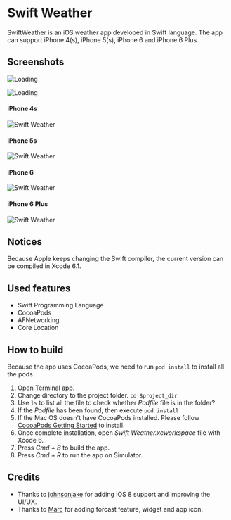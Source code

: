 Swift Weather
============

SwiftWeather is an iOS weather app developed in Swift language. The app can support iPhone 4(s), iPhone 5(s), iPhone 6 and iPhone 6 Plus.

## Screenshots
![Loading](https://raw.githubusercontent.com/JakeLin/SwiftWeather/master/screenshots/loading-33.png)

![Loading](https://raw.githubusercontent.com/JakeLin/SwiftWeather/master/screenshots/6-Today-smallsize.png)


#### iPhone 4s
![Swift Weather](https://raw.githubusercontent.com/JakeLin/SwiftWeather/master/screenshots/4s-smallsize.png)

#### iPhone 5s
![Swift Weather](https://raw.githubusercontent.com/JakeLin/SwiftWeather/master/screenshots/5s-smallsize.png)


#### iPhone 6
![Swift Weather](https://raw.githubusercontent.com/JakeLin/SwiftWeather/master/screenshots/6-smallsize.png)


#### iPhone 6 Plus
![Swift Weather](https://raw.githubusercontent.com/JakeLin/SwiftWeather/master/screenshots/6plus-smallsize.png)

## Notices
Because Apple keeps changing the Swift compiler, the current version can be compiled in Xcode 6.1. 
 
## Used features
* Swift Programming Language
* CocoaPods
* AFNetworking
* Core Location


## How to build
Because the app uses CocoaPods, we need to run `pod install` to install all the pods.

1. Open Terminal app.
2. Change directory to the project folder. `cd $project_dir`
3. Use `ls` to list all the file to check whether *Podfile* file is in the folder? 
4. If the *Podfile* has been found, then execute `pod install`
5. If the Mac OS doesn't have CocoaPods installed. Please follow [CocoaPods Getting Started](http://guides.cocoapods.org/using/getting-started.html) to install.
6. Once complete installation, open *Swift Weather.xcworkspace* file with Xcode 6.
7. Press *Cmd + B* to build the app.
8. Press *Cmd + R* to run the app on Simulator.

## Credits
* Thanks to [johnsonjake](https://github.com/johnsonjake) for adding iOS 8 support and improving the UI/UX.
* Thanks to [Marc](https://github.com/gizmou) for adding forcast feature, widget and app icon.
